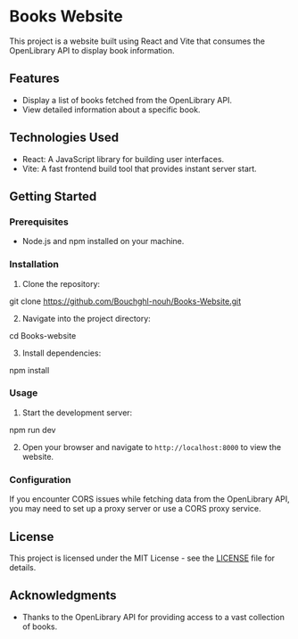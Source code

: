 # Books Website

This project is a website built using React and Vite that consumes the OpenLibrary API to display book information.

## Features

- Display a list of books fetched from the OpenLibrary API.
- View detailed information about a specific book.

## Technologies Used

- React: A JavaScript library for building user interfaces.
- Vite: A fast frontend build tool that provides instant server start.

## Getting Started

### Prerequisites

- Node.js and npm installed on your machine.

### Installation

1. Clone the repository:

git clone https://github.com/Bouchghl-nouh/Books-Website.git

2. Navigate into the project directory:

cd Books-website

3. Install dependencies:

npm install

### Usage

1. Start the development server:

npm run dev

2. Open your browser and navigate to `http://localhost:8000` to view the website.

### Configuration

If you encounter CORS issues while fetching data from the OpenLibrary API, you may need to set up a proxy server or use a CORS proxy service.


## License

This project is licensed under the MIT License - see the [LICENSE](LICENSE) file for details.

## Acknowledgments

- Thanks to the OpenLibrary API for providing access to a vast collection of books.


